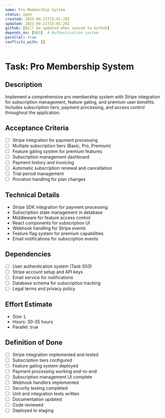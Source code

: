 ```yaml
---
name: Pro Membership System
status: open
created: 2025-09-21T15:01:29Z
updated: 2025-09-21T15:01:29Z
github: [Will be updated when synced to GitHub]
depends_on: [003]  # Authentication system
parallel: true
conflicts_with: []
---
```


# Task: Pro Membership System

## Description
Implement a comprehensive pro membership system with Stripe integration for subscription management, feature gating, and premium user benefits. Includes subscription tiers, payment processing, and access control throughout the application.

## Acceptance Criteria
- [ ] Stripe integration for payment processing
- [ ] Multiple subscription tiers (Basic, Pro, Premium)
- [ ] Feature gating system for premium features
- [ ] Subscription management dashboard
- [ ] Payment history and invoicing
- [ ] Automatic subscription renewal and cancellation
- [ ] Trial period management
- [ ] Proration handling for plan changes

## Technical Details
- Stripe SDK integration for payment processing
- Subscription state management in database
- Middleware for feature access control
- React components for subscription UI
- Webhook handling for Stripe events
- Feature flag system for premium capabilities
- Email notifications for subscription events

## Dependencies
- [ ] User authentication system (Task 003)
- [ ] Stripe account setup and API keys
- [ ] Email service for notifications
- [ ] Database schema for subscription tracking
- [ ] Legal terms and privacy policy

## Effort Estimate
- Size: L
- Hours: 30-35 hours
- Parallel: true

## Definition of Done
- [ ] Stripe integration implemented and tested
- [ ] Subscription tiers configured
- [ ] Feature gating system deployed
- [ ] Payment processing working end-to-end
- [ ] Subscription management UI complete
- [ ] Webhook handlers implemented
- [ ] Security testing completed
- [ ] Unit and integration tests written
- [ ] Documentation updated
- [ ] Code reviewed
- [ ] Deployed to staging